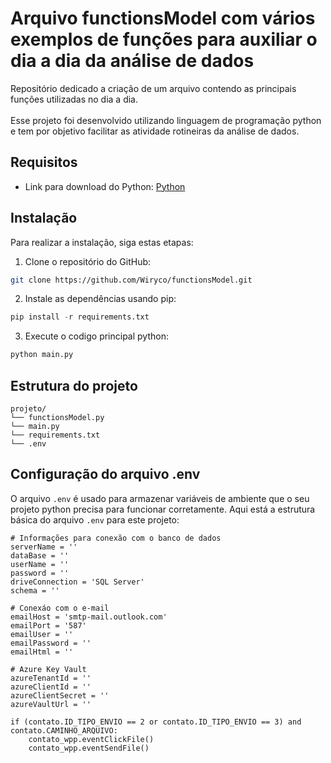 # Arquivo functionsModel com vários exemplos de funções para auxiliar o dia a dia da análise de dados
Repositório dedicado a criação de um arquivo contendo as principais funções utilizadas no dia a dia. <br><br>
Esse projeto foi desenvolvido utilizando linguagem de programação python e tem por objetivo facilitar as atividade rotineiras da análise de dados.

## Requisitos
- Link para download do Python: [Python](https://www.python.org/downloads/)

## Instalação
Para realizar a instalação, siga estas etapas:
1. Clone o repositório do GitHub:
```bash
git clone https://github.com/Wiryco/functionsModel.git
```
2. Instale as dependências usando pip:
```python
pip install -r requirements.txt
```
3. Execute o codigo principal python:
```python
python main.py
```

## Estrutura do projeto
```
projeto/
└── functionsModel.py
└── main.py
└── requirements.txt
└── .env
```

## Configuração do arquivo .env
O arquivo `.env` é usado para armazenar variáveis de ambiente que o seu projeto python precisa para funcionar corretamente.
Aqui está a estrutura básica do arquivo `.env` para este projeto:

```dotenv
# Informações para conexão com o banco de dados
serverName = ''
dataBase = ''
userName = ''
password = ''
driveConnection = 'SQL Server'
schema = ''

# Conexáo com o e-mail
emailHost = 'smtp-mail.outlook.com'
emailPort = '587'
emailUser = ''
emailPassword = ''
emailHtml = ''

# Azure Key Vault
azureTenantId = ''
azureClientId = ''
azureClientSecret = ''
azureVaultUrl = ''
```

    if (contato.ID_TIPO_ENVIO == 2 or contato.ID_TIPO_ENVIO == 3) and contato.CAMINHO_ARQUIVO:
        contato_wpp.eventClickFile()
        contato_wpp.eventSendFile()
```
